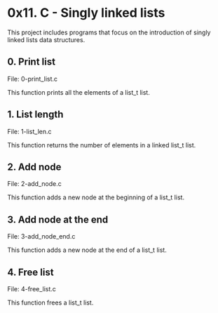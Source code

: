 # 0x11. C - Singly linked lists

This project includes programs that focus on the introduction of singly linked lists data structures.

## 0. Print list
File: 0-print_list.c

This function prints all the elements of a list_t list.

## 1. List length
File: 1-list_len.c

This function returns the number of elements in a linked list_t list.

## 2. Add node
File: 2-add_node.c

This function adds a new node at the beginning of a list_t list.

## 3. Add node at the end
File: 3-add_node_end.c

This function adds a new node at the end of a list_t list.

## 4. Free list
File: 4-free_list.c

This function frees a list_t list.